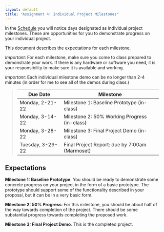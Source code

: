 ```yaml
---
layout: default
title: "Assignment 4: Individual Project Milestones"
---
```


In the [Schedule](../schedule.html) you will notice days designated as individual project milestones.  These are opportunities for you to demonstrate progress on your individual project.

This document describes the expectations for each milestone.

*Important*: For each milestone, make sure you come to class prepared to demonstrate your work.  If there is any hardware or software you need, it is your responsibility to make sure it is available and working.

*Important*: Each individual milestone demo can be no longer than 2-4 minutes (in order for me to see all of the demos during class.)

> Due Date | Milestone
> -------- | ---------
> Monday,  2-21-22 | Milestone 1: Baseline Prototype (in-class)
> Monday,  3-14-22 | Milestone 2: 50% Working Progress (in-class)
> Monday,  3-28-22 | Milestone 3: Final Project Demo (in-class)
> Tuesday, 3-29-22 | Final Project Report: due by 7:00am (Marmoset)

## Expectations

**Milestone 1: Baseline Prototype**.  You should be ready to demonstrate some concrete progress on your project in the form of a basic prototype.  The prototype should support some of the functionality described in your proposal, but it can be in a very basic form.

**Milestone 2: 50% Progress**: For this milestone, you should be about half of the way towards completion of the project.  There should be some substantial progress towards completing the proposed work.

**Milestone 3: Final Project Demo**. This is the completed project.